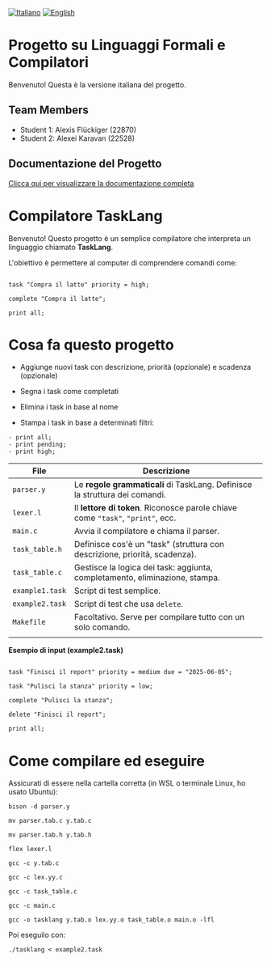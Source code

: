 [![Italiano](https://img.shields.io/badge/lang-it-green.svg)](README.it.md)
[![English](https://img.shields.io/badge/lang-en-blue.svg)](README.md)

# Progetto su Linguaggi Formali e Compilatori

Benvenuto! Questa è la versione italiana del progetto.

## Team Members
- Student 1: Alexis Flückiger (22870)
- Student 2: Alexei Karavan (22528)


## Documentazione del Progetto

[Clicca qui per visualizzare la documentazione completa]([https://docs.google.com/document/d/1jDhlf-5knfU9hEsQ_Jcsu0lKwXiIWQpnqrLJ-tqIPVs/edit?usp=sharing](https://docs.google.com/document/d/1jDhlf-5knfU9hEsQ_Jcsu0lKwXiIWQpnqrLJ-tqIPVs/edit?usp=sharing))

# Compilatore TaskLang

Benvenuto! Questo progetto è un semplice compilatore che interpreta un linguaggio chiamato **TaskLang**.  

L'obiettivo è permettere al computer di comprendere comandi come:

```tasklang

task "Compra il latte" priority = high;

complete "Compra il latte";

print all;

```


# **Cosa fa questo progetto**

- Aggiunge nuovi task con descrizione, priorità (opzionale) e scadenza (opzionale)

- Segna i task come completati

- Elimina i task in base al nome

- Stampa i task in base a determinati filtri:

```
- print all;
- print pending;
- print high;

```


| File            | Descrizione                                                                     |
| --------------- | ------------------------------------------------------------------------------- |
| `parser.y`      | Le **regole grammaticali** di TaskLang. Definisce la struttura dei comandi.     |
| `lexer.l`       | Il **lettore di token**. Riconosce parole chiave come `"task"`, `"print"`, ecc. |
| `main.c`        | Avvia il compilatore e chiama il parser.                                        |
| `task_table.h`  | Definisce cos'è un "task" (struttura con descrizione, priorità, scadenza).      |
| `task_table.c`  | Gestisce la logica dei task: aggiunta, completamento, eliminazione, stampa.     |
| `example1.task` | Script di test semplice.                                                        |
| `example2.task` | Script di test che usa `delete`.                                                |
| `Makefile`      | Facoltativo. Serve per compilare tutto con un solo comando.                     |
|                 |                                                                                 |


  

**Esempio di input (example2.task)**

```

task "Finisci il report" priority = medium due = "2025-06-05";

task "Pulisci la stanza" priority = low;

complete "Pulisci la stanza";

delete "Finisci il report";

print all;

```

  

# Come compilare ed eseguire

Assicurati di essere nella cartella corretta (in WSL o terminale Linux, ho usato Ubuntu):

```
bison -d parser.y

mv parser.tab.c y.tab.c

mv parser.tab.h y.tab.h

flex lexer.l

gcc -c y.tab.c

gcc -c lex.yy.c

gcc -c task_table.c

gcc -c main.c

gcc -o tasklang y.tab.o lex.yy.o task_table.o main.o -lfl

```

  

Poi eseguilo con:

```
./tasklang < example2.task
```
